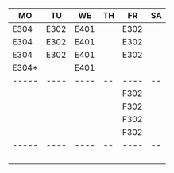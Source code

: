 |MO   |TU  |WE  |TH|FR  |SA|
|-----|----|----|--|----|--|
|E304 |E302|E401|  |E302|  |
|E304 |E302|E401|  |E302|  |
|E304 |E302|E401|  |E302|  |
|E304*|    |E401|  |    |  |
|-----|----|----|--|----|--|
|     |    |    |  |F302|  |
|     |    |    |  |F302|  |
|     |    |    |  |F302|  |
|     |    |    |  |F302|  |
|-----|----|----|--|----|--|
|     |    |    |  |    |  |
|     |    |    |  |    |  |
|     |    |    |  |    |  |
|     |    |    |  |    |  |
